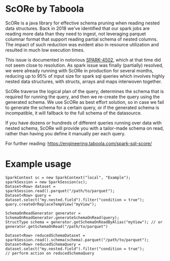 # ScORe by Taboola

ScORe is a java library for effective schema pruning when reading nested data structures. 
Back in 2018 we've identified that our spark jobs are reading more data than they need to ingest, not leveraging parquet columnar format that support reading partial schema of nested columns. The impact of such reduction was evident also in resource utilization and resulted in much low execution times.

This issue is documented in notorious [SPARK-4502](https://issues.apache.org/jira/browse/SPARK-4502), which at that time did not seem close to resolution. As spark issue was finally (partially) resolved, we were already running with ScORe in production for several months, reducing up to 95% of input size for spark sql queries which involves highly nested data structures, with structs, arrays and maps interwoven together.

ScORe traverse the logical plan of the query, determines the schema that is required for running the query, and then we re-create the query using the generated schema. 
We use ScORe as best effort solution, so in case we fail to generate the schema for a certain query, or if the generated schema is incompatible, it will fallback to the full schema of the datasource. 

If you have dozens or hundreds of different queries running over data with nested schema, ScORe will provide you with a tailor-made schema on read, rather than having you define it manually per each query.  

For further reading: https://engineering.taboola.com/spark-sql-score/

# Example usage

    SparkContext sc = new SparkContext("local", "Example"); 
    sparkSession = new SparkSession(sc);
    Dataset<Row> dataset = sparkSession.read().parquet("/path/to/parquet");
    Dataset<Row> query = dataset.select("my.nested.field").filter("condition = true");
    query.createOrReplaceTempView("myView");
    
    SchemaOnReadGenerator generator = SchemaOnReadGenerator.generateSchemaOnRead(query);
    StructType schema = generator.getSchemaOnReadByAlias("myView"); // or generator.getSchemaOnRead("/path/to/parquet")
    
    Dataset<Row> reducedSchemaDataset = sparkSession.read().schema(schema).parquet("/path/to/parquet");
    Dataset<Row> reducedSchemaQuery = dataset.select("my.nested.field").filter("condition = true");
    // perform action on reducedSchemaQuery
    

